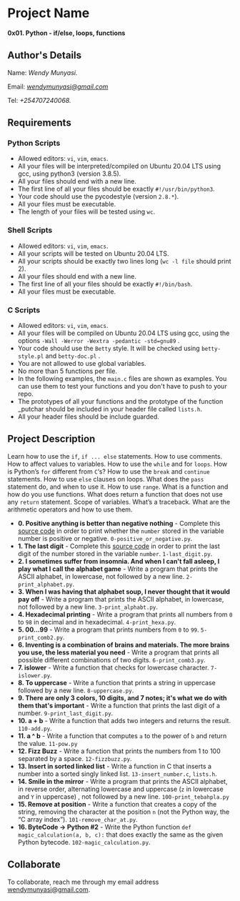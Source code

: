 # Project Name
**0x01. Python - if/else, loops, functions**

## Author's Details
Name: *Wendy Munyasi.*

Email: *wendymunyasi@gmail.com*

Tel: *+254707240068.*

##  Requirements

### Python Scripts
*   Allowed editors: `vi`, `vim`, `emacs`.
*   All your files will be interpreted/compiled on Ubuntu 20.04 LTS using gcc, using python3 (version 3.8.5).
*   All your files should end with a new line.
*   The first line of all your files should be exactly `#!/usr/bin/python3`.
*   Your code should use the pycodestyle (version `2.8.*`).
*   All your files must be executable.
*   The length of your files will be tested using `wc`.

### Shell Scripts
*   Allowed editors: `vi`, `vim`, `emacs`.
*   All your scripts will be tested on Ubuntu 20.04 LTS.
*   All your scripts should be exactly two lines long (`wc -l file` should print 2).
*   All your files should end with a new line.
*   The first line of all your files should be exactly `#!/bin/bash`.
*   All your files must be executable.

### C Scripts
*   Allowed editors: `vi`, `vim`, `emacs`.
*   All your files will be compiled on Ubuntu 20.04 LTS using gcc, using the options `-Wall -Werror -Wextra -pedantic -std=gnu89` .
*   Your code should use the `Betty` style. It will be checked using `betty-style.pl` and `betty-doc.pl` .
*   You are not allowed to use global variables.
*   No more than 5 functions per file.
*   In the following examples, the `main.c` files are shown as examples. You can use them to test your functions and you don't have to push to your repo.
*   The prototypes of all your functions and the prototype of the function _putchar should be included in your header file called `lists.h`.
*   All your header files should be include guarded.


## Project Description
Learn how to use the `if`, `if ... else` statements.
How to use comments.
How to affect values to variables.
How to use the `while` and for `loops`.
How is Python’s `for` different from `C`‘s?
How to use the `break` and `continue` statements.
How to use `else` clauses on loops.
What does the `pass` statement do, and when to use it.
How to use `range`.
What is a function and how do you use functions.
What does return a function that does not use any `return` statement.
Scope of variables.
What’s a traceback.
What are the arithmetic operators and how to use them.

* **0. Positive anything is better than negative nothing** - Complete this [source code](https://github.com/holbertonschool/0x01.py/blob/master/0-positive_or_negative_py) in order to print whether the `number` stored in the variable number is positive or negative. `0-positive_or_negative.py`.
* **1. The last digit** - Complete this [source code](https://github.com/holbertonschool/0x01.py/blob/master/1-last_digit_py) in order to print the last digit of the number stored in the variable `number`. `1-last_digit.py`.
* **2. I sometimes suffer from insomnia. And when I can't fall asleep, I play what I call the alphabet game** - Write a program that prints the ASCII alphabet, in lowercase, not followed by a new line. `2-print_alphabet.py`.
* **3. When I was having that alphabet soup, I never thought that it would pay off** - Write a program that prints the ASCII alphabet, in lowercase, not followed by a new line. `3-print_alphabt.py`.
* **4. Hexadecimal printing** - Write a program that prints all numbers from `0` to `98` in decimal and in hexadecimal. `4-print_hexa.py`.
* **5. 00...99** - Write a program that prints numbers from `0` to `99`. `5-print_comb2.py`.
* **6. Inventing is a combination of brains and materials. The more brains you use, the less material you need** - Write a program that prints all possible different combinations of two digits. `6-print_comb3.py`.
* **7. islower** - Write a function that checks for lowercase character. `7-islower.py`.
* **8. To uppercase** - Write a function that prints a string in uppercase followed by a new line. `8-uppercase.py`.
* **9. There are only 3 colors, 10 digits, and 7 notes; it's what we do with them that's important** - Write a function that prints the last digit of a number. `9-print_last_digit.py`.
* **10. a + b** - Write a function that adds two integers and returns the result. `110-add.py`.
* **11. a ^ b** - Write a function that computes `a` to the power of `b` and return the value. `11-pow.py`
* **12. Fizz Buzz** - Write a function that prints the numbers from 1 to 100 separated by a space. `12-fizzbuzz.py`.
* **13. Insert in sorted linked list** - Write a function in C that inserts a number into a sorted singly linked list. `13-insert_number.c`, `lists.h`.
* **14. Smile in the mirror** - Write a program that prints the ASCII alphabet, in reverse order, alternating lowercase and uppercase (`z` in lowercase and `Y` in uppercase) , not followed by a new line. `100-print_tebahpla.py`
* **15. Remove at position** - Write a function that creates a copy of the string, removing the character at the position `n` (not the Python way, the “C array index”). `101-remove_char_at.py`.
* **16. ByteCode -> Python #2** - Write the Python function `def magic_calculation(a, b, c):` that does exactly the same as the given Python bytecode. `102-magic_calculation.py`.


## Collaborate

To collaborate, reach me through my email address wendymunyasi@gmail.com.
